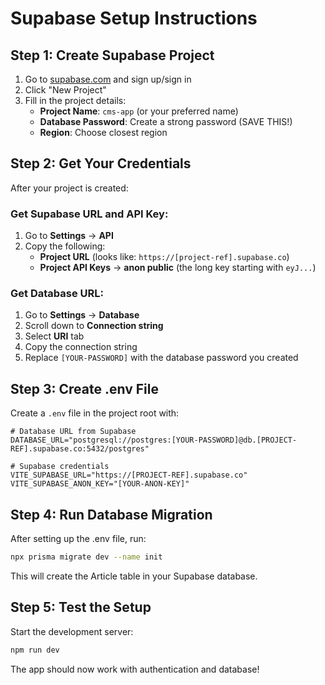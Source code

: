 # Supabase Setup Instructions

## Step 1: Create Supabase Project

1. Go to [supabase.com](https://supabase.com) and sign up/sign in
2. Click "New Project"
3. Fill in the project details:
   - **Project Name**: `cms-app` (or your preferred name)
   - **Database Password**: Create a strong password (SAVE THIS!)
   - **Region**: Choose closest region

## Step 2: Get Your Credentials

After your project is created:

### Get Supabase URL and API Key:
1. Go to **Settings** → **API**
2. Copy the following:
   - **Project URL** (looks like: `https://[project-ref].supabase.co`)
   - **Project API Keys** → **anon public** (the long key starting with `eyJ...`)

### Get Database URL:
1. Go to **Settings** → **Database**
2. Scroll down to **Connection string**
3. Select **URI** tab
4. Copy the connection string
5. Replace `[YOUR-PASSWORD]` with the database password you created

## Step 3: Create .env File

Create a `.env` file in the project root with:

```env
# Database URL from Supabase
DATABASE_URL="postgresql://postgres:[YOUR-PASSWORD]@db.[PROJECT-REF].supabase.co:5432/postgres"

# Supabase credentials
VITE_SUPABASE_URL="https://[PROJECT-REF].supabase.co"
VITE_SUPABASE_ANON_KEY="[YOUR-ANON-KEY]"
```

## Step 4: Run Database Migration

After setting up the .env file, run:

```bash
npx prisma migrate dev --name init
```

This will create the Article table in your Supabase database.

## Step 5: Test the Setup

Start the development server:

```bash
npm run dev
```

The app should now work with authentication and database!
